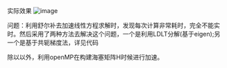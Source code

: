 实际效果
![image](https://github.com/pj66666/VSLAM_BA_with_eigen/assets/68932539/7c487517-6f84-418a-bd29-98d9be2c57c8)

问题：利用舒尔补去加速线性方程求解时，发现每次计算非常耗时，完全不能实时。然后采用了两种方法去解决这个问题，一个是利用LDLT分解(基于eigen);另一个是基于共轭梯度法，详见代码

除以以外，利用openMP在构建海塞矩阵H时候进行加速。
